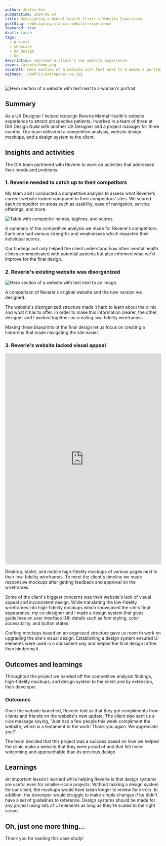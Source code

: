 ```yaml
---
author: Justin Kim
pubDatetime: 2024-05-24
title: Redesigning a Mental Health Clinic's Website Experience
postSlug: redesigning-clinics-website-experience
featured: true
draft: false
tags:
  - project
  - showcase
  - UX_Design
  - UX
description: Improved a clinic's new website experience.
cover: /assets/home.png
coverAlt: Hero section of a website with text next to a woman's portrait.
ogImage: ./public/astropaper-og.jpg
---
```


![Hero section of a website with text next to a woman's portrait.](@assets/images/clinic-redesign/home.png)

## Summary

As a UX Designer I helped redesign Reverie Mental Health's website experience to attract prospective patients. I worked in a team of three at DIA Design Guild with another UX Designer and a project manager for three months. Our team delivered a competitive analysis, website design mockups, and a design system to the client.

## Insights and activities

The DIA team partnered with Reverie to work on activities that addressed their needs and problems.

### 1. Reverie needed to catch up to their competitors

My team and I conducted a competitive analysis to assess what Reverie's current website lacked compared to their competitors' sites. We scored each competitor on areas such as usability, ease of navigation, service offerings, and more.

![Table with competitor names, taglines, and scores.](@assets/images/clinic-redesign/competitive_analysis.png)

<p class="text-[--color-card-muted] text-center pt-0 mt-0 text-xs">A summary of the competitive analysis we made for Reverie's competitors. Each one had various strengths and weaknesses which impacted their individual scores.</p>

Our findings not only helped the client understand how other mental health clinics communicated with potential patients but also informed what we'd improve for the final design.

### 2. Reverie's existing website was disorganized

![Hero section of a website with text next to an image.](@assets/images/clinic-redesign/old-vs-new-website.png)

<p class="text-[--color-card-muted] text-center pt-0 mt-0 text-xs">A comparison of Reverie's original website and the new version we designed.</p>

The website's disorganized structure made it hard to learn about the clinic and what it has to offer. In order to make this information clearer, the other designer and I worked together on creating low-fidelity wireframes.

Making these blueprints of the final design let us focus on creating a hierarchy that made navigating the site easier.

### 3. Reverie's website lacked visual appeal

<p><iframe style="border: 1px solid rgba(0, 0, 0, 0.1);" width="100%" height="680" src="https://www.figma.com/embed?embed_host=share&url=https%3A%2F%2Fwww.figma.com%2Fdesign%2Fn1CriiJGvakzk2K4nxE6CK%2FReverie-Designs-Sample%3Fnode-id%3D0-1%26t%3DVF7wGqZrmdwHIpM1-1" allowfullscreen></iframe></p>

<p class="text-[--color-card-muted] text-center pt-0 mt-0 text-xs">Desktop, tablet, and mobile high-fidelity mockups of various pages next to their low-fidelity wireframes. To meet the client's timeline we made responsive mockups after getting feedback and approval on the wireframes.</p>

Some of the client's biggest concerns was their website's lack of visual appeal and inconsistent design. While translating the low-fidelity wireframes into high-fidelity mockups which showcased the site's final appearance, my co-designer and I made a design system that gives guidelines on user interface (UI) details such as font styling, color accessibility, and button states.

Crafting mockups based on an organized structure gave us room to work on upgrading the site's visual design. Establishing a design system ensured UI elements were used in a consistent way and helped the final design rather than hindering it.

## Outcomes and learnings

Throughout the project we handed off the competitive analysis findings, high-fidelity mockups, and design system to the client and by extension, their developer.

### Outcomes

Once the website launched, Reverie told us that they got compliments from clients and friends on the website's new update. The client also sent us a nice message saying, "Just had a few people this week compliment the website, which is a testament to the work! Thank you again. We appreciate you!"

The team decided that this project was a success based on how we helped the clinic make a website that they were proud of and that felt more welcoming and approachable than its previous design.

## Learnings

An important lesson I learned while helping Reverie is that design systems are useful even for smaller-scale projects. Without making a design system for our client, the mockups would have taken longer to review for errors. In addition, the developer would struggle to make simple changes if he didn't have a set of guidelines to reference. Design systems should be made for any project using lots of UI elements as long as they're scaled to the right scope.

## Oh, just one more thing...

Thank you for reading this case study!
